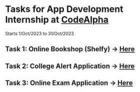 # Tasks for App Development Internship at [CodeAlpha](https://www.linkedin.com/company/codealpha/)
Starts 1/Oct/2023 to 31/Oct/2023

## Task 1: Online Bookshop (Shelfy) -> [Here](https://github.com/Ma7mouD-7/CodeAlpha/blob/master/Task1/README.md)
## Task 2: College Alert Application -> [Here](https://github.com/Ma7mouD-7/CodeAlpha/tree/master/Task1)
## Task 3: Online Exam Application -> [Here](https://github.com/Ma7mouD-7/CodeAlpha/tree/master/Task1)
